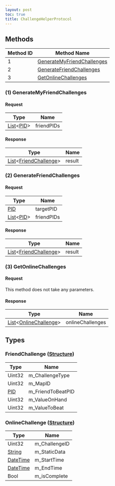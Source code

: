 ```yaml
---
layout: post
toc: true
title: ChallengeHelperProtocol
---
```


## Methods

| Method ID | Method Name                                                 |
| --------- | ----------------------------------------------------------- |
| 1         | [GenerateMyFriendChallenges](#1-generatemyfriendchallenges) |
| 2         | [GenerateFriendChallenges](#2-generatefriendchallenges)     |
| 3         | [GetOnlineChallenges](#3-getonlinechallenges)               |

### (1) GenerateMyFriendChallenges
#### Request

| Type                | Name       |
| ------------------- | ---------- |
| [List]&lt;[PID]&gt; | friendPIDs |

#### Response
| Type                                                        | Name   |
| ----------------------------------------------------------- | ------ |
| [List]&lt;[FriendChallenge](#friendchallenge-structure)&gt; | result |

### (2) GenerateFriendChallenges
#### Request

| Type                | Name       |
| ------------------- | ---------- |
| [PID]               | targetPID  |
| [List]&lt;[PID]&gt; | friendPIDs |

#### Response
| Type                                                        | Name   |
| ----------------------------------------------------------- | ------ |
| [List]&lt;[FriendChallenge](#friendchallenge-structure)&gt; | result |

### (3) GetOnlineChallenges
#### Request
This method does not take any parameters.

#### Response
| Type                                                        | Name             |
| ----------------------------------------------------------- | ---------------- |
| [List]&lt;[OnlineChallenge](#onlinechallenge-structure)&gt; | onlineChallenges |

## Types

### FriendChallenge ([Structure])
| Type   | Name              |
| ------ | ----------------- |
| Uint32 | m_ChallengeType   |
| Uint32 | m_MapID           |
| [PID]  | m_FriendToBeatPID |
| Uint32 | m_ValueOnHand     |
| Uint32 | m_ValueToBeat     |

### OnlineChallenge ([Structure])
| Type       | Name          |
| ---------- | ------------- |
| Uint32     | m_ChallengeID |
| [String]   | m_StaticData  |
| [DateTime] | m_StartTime   |
| [DateTime] | m_EndTime     |
| Bool       | m_isComplete  |

[Structure]: /docs/nex/types#structure
[List]: /docs/nex/types#list
[String]: /docs/nex/types#string
[DateTime]: /docs/nex/types#datetime
[PID]: /docs/nex/types#pid
